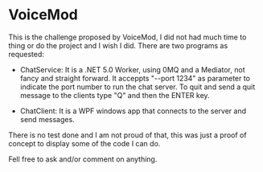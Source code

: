 # VoiceMod

This is the challenge proposed by VoiceMod, I did not had much time to thing or do the project and I wish I did.
There are two programs as requested:

* ChatService: It is a .NET 5.0 Worker, using 0MQ and a Mediator, not fancy and straight forward. 
        It acceppts "--port 1234" as parameter to indicate the port number to run the chat server.
        To quit and send a quit message to the clients type "Q" and then the ENTER key.
        
* ChatClient: It is a WPF windows app that connects to the server and send messages.

There is no test done and I am not proud of that, this was just a proof of concept to display some of the code I can do.

Fell free to ask and/or comment on anything.
